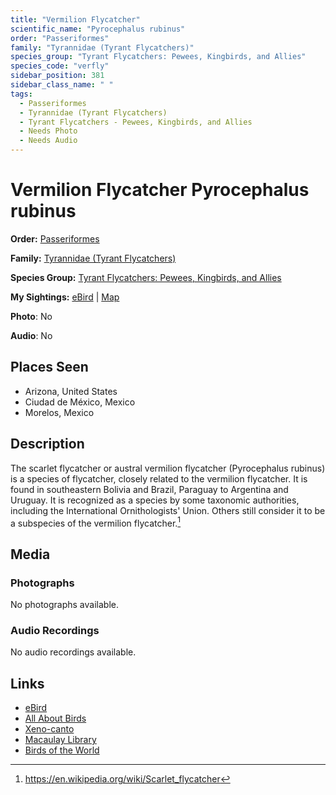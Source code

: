 ```yaml
---
title: "Vermilion Flycatcher"
scientific_name: "Pyrocephalus rubinus"
order: "Passeriformes"
family: "Tyrannidae (Tyrant Flycatchers)"
species_group: "Tyrant Flycatchers: Pewees, Kingbirds, and Allies"
species_code: "verfly"
sidebar_position: 381
sidebar_class_name: " "
tags: 
  - Passeriformes
  - Tyrannidae (Tyrant Flycatchers)
  - Tyrant Flycatchers - Pewees, Kingbirds, and Allies
  - Needs Photo
  - Needs Audio
---
```


# Vermilion Flycatcher <span className='sci_name'>Pyrocephalus rubinus</span>

**Order:** [Passeriformes](/tags/passeriformes)

**Family:** [Tyrannidae (Tyrant Flycatchers)](/tags/tyrannidae-tyrant-flycatchers)

**Species Group:** [Tyrant Flycatchers: Pewees, Kingbirds, and Allies](/tags/tyrant-flycatchers-pewees-kingbirds-and-allies)

**My Sightings:** [eBird](https://ebird.org/lifelist?r=world&time=life&spp=verfly) | [Map](/map?species_code=verfly)

**Photo**: No 

**Audio**: No

## Places Seen

* Arizona, United States
* Ciudad de México, Mexico
* Morelos, Mexico

## Description
The scarlet flycatcher or austral vermilion flycatcher (Pyrocephalus rubinus) is a species of flycatcher, closely related to the vermilion flycatcher. It is found in southeastern Bolivia and Brazil, Paraguay to Argentina and Uruguay.  It is recognized as a species by some taxonomic authorities, including the International Ornithologists' Union.  Others still consider it to be a subspecies of the vermilion flycatcher.[^1]

[^1]: https://en.wikipedia.org/wiki/Scarlet_flycatcher

## Media
### Photographs
No photographs available.

### Audio Recordings
No audio recordings available.

## Links
* [eBird](https://ebird.org/species/verfly) 
* [All About Birds](https://www.allaboutbirds.org/guide/verfly) 
* [Xeno-canto](https://www.xeno-canto.org/species/pyrocephalus-rubinus) 
* [Macaulay Library](https://search.macaulaylibrary.org/catalog?taxonCode=verfly&sort=rating_rank_desc)
* [Birds of the World](https://birdsoftheworld.org/bow/species/verfly)
